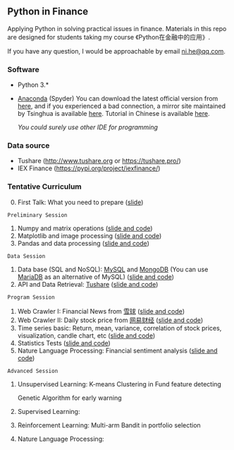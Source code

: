 ## Python in Finance

Applying Python in solving practical issues in finance.  Materials in this repo are designed for students taking my course 《Python在金融中的应用》. 

If you have any question, I would be approachable by email ni.he@qq.com. 

### Software 

+ Python 3.* 

+ [Anaconda](https://www.anaconda.com/) (Spyder)    You can download the latest official version from [here](https://www.anaconda.com/), and if you experienced a bad connection, a mirror site maintained by Tsinghua is available [here](https://mirrors.tuna.tsinghua.edu.cn/anaconda/archive/).  Tutorial in Chinese is available [here](https://www.jianshu.com/p/62f155eb6ac5). 

  *You could surely use other IDE for programming*

### Data source
+ Tushare  (http://www.tushare.org or https://tushare.pro/)
+ IEX Finance  (https://pypi.org/project/iexfinance/)



### Tentative Curriculum

0. First Talk: What you need to prepare ([slide](First_Talk.md))

`Preliminary Session` 

1. Numpy and matrix operations ([slide and code](/BasicSession/numpy_learn.ipynb))
2. Matplotlib and image processing ([slide and code](/BasicSession/matplotlib_learn.ipynb))
3. Pandas and data processing ([slide and code](/BasicSession/pandas_learn.ipynb))

`Data Session`

1. Data base (SQL and NoSQL):  [MySQL](https://www.mysql.com/) and [MongoDB](https://www.mongodb.com/)  (You can use [MariaDB](https://mariadb.org/) as an alternative of MySQL)  ([slide and code](/BasicSession/database_learn.ipynb))
2. API and Data Retrieval:  [Tushare](http://www.tushare.org ) ([slide and code](/DataSession/API_and_Data_Retrieval.ipynb))

`Program Session`

1. Web Crawler I:  Financial News from [雪球](https://xueqiu.com/)   ([slide and code](/BasicSession/news_learn.ipynb))
2. Web Crawler II:  Daily stock price from [网易财经](https://money.163.com/)  ([slide and code](/BasicSession/stockprice_learn.ipynb))
3. Time series basic: Return, mean, variance, correlation of stock prices, visualization, candle chart, etc ([slide and code](/BasicSession/time_series_learn.ipynb))
4. Statistics Tests ([slide and code](/BasicSession/statistics_learn.ipynb))
5. Nature Language Processing:  Financial sentiment analysis ([slide and code](/BasicSession/nlp_learn.ipynb))

`Advanced Session`

1. Unsupervised Learning:
   K-means Clustering in Fund feature detecting
   
   Genetic Algorithm for early warning
   
 
2. Supervised Learning:


3. Reinforcement Learning:
   Multi-arm Bandit in portfolio selection
   
4. Nature Language Processing: